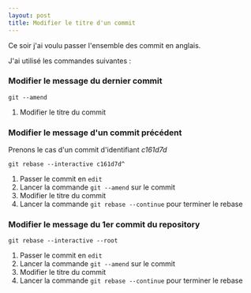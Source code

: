 ```yaml
---
layout: post
title: Modifier le titre d'un commit
---
```


Ce soir j'ai voulu passer l'ensemble des commit en anglais.

J'ai utilisé les commandes suivantes :

### Modifier le message du dernier commit

```
git --amend
```
 1. Modifier le titre du commit

### Modifier le message d'un commit précédent 

Prenons le cas d'un commit d'identifiant *c161d7d*

```
git rebase --interactive c161d7d^
```

 1. Passer le commit en `edit`
 2. Lancer la commande `git --amend` sur le commit
 3. Modifier le titre du commit 
 4. Lancer la commande `git rebase --continue` pour terminer le rebase

### Modifier le message du 1er commit du repository 

```
git rebase --interactive --root
```

 1. Passer le commit en `edit`
 2. Lancer la commande `git --amend` sur le commit 
 3. Modifier le titre du commit
 4. Lancer la commande `git rebase --continue` pour terminer le rebase
 


